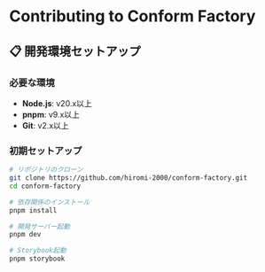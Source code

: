# Contributing to Conform Factory

## 📋 開発環境セットアップ

### 必要な環境
- **Node.js**: v20.x以上
- **pnpm**: v9.x以上 
- **Git**: v2.x以上

### 初期セットアップ
```bash
# リポジトリのクローン
git clone https://github.com/hiromi-2000/conform-factory.git
cd conform-factory

# 依存関係のインストール
pnpm install

# 開発サーバー起動
pnpm dev

# Storybook起動
pnpm storybook
```
